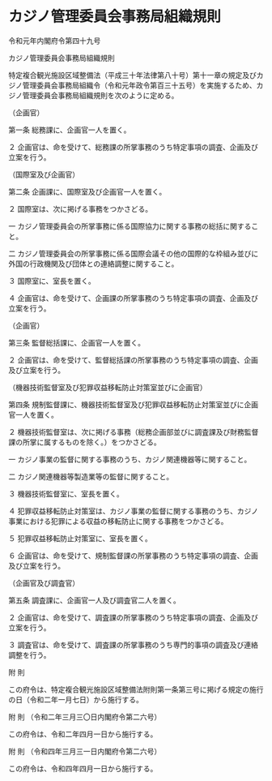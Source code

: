 # カジノ管理委員会事務局組織規則

令和元年内閣府令第四十九号

カジノ管理委員会事務局組織規則

特定複合観光施設区域整備法（平成三十年法律第八十号）第十一章の規定及びカジノ管理委員会事務局組織令（令和元年政令第百三十五号）を実施するため、カジノ管理委員会事務局組織規則を次のように定める。

（企画官）

第一条 総務課に、企画官一人を置く。

２ 企画官は、命を受けて、総務課の所掌事務のうち特定事項の調査、企画及び立案を行う。

（国際室及び企画官）

第二条 企画課に、国際室及び企画官一人を置く。

２ 国際室は、次に掲げる事務をつかさどる。

一 カジノ管理委員会の所掌事務に係る国際協力に関する事務の総括に関すること。

二 カジノ管理委員会の所掌事務に係る国際会議その他の国際的な枠組み並びに外国の行政機関及び団体との連絡調整に関すること。

３ 国際室に、室長を置く。

４ 企画官は、命を受けて、企画課の所掌事務のうち特定事項の調査、企画及び立案を行う。

（企画官）

第三条 監督総括課に、企画官一人を置く。

２ 企画官は、命を受けて、監督総括課の所掌事務のうち特定事項の調査、企画及び立案を行う。

（機器技術監督室及び犯罪収益移転防止対策室並びに企画官）

第四条 規制監督課に、機器技術監督室及び犯罪収益移転防止対策室並びに企画官一人を置く。

２ 機器技術監督室は、次に掲げる事務（総務企画部並びに調査課及び財務監督課の所掌に属するものを除く。）をつかさどる。

一 カジノ事業の監督に関する事務のうち、カジノ関連機器等に関すること。

二 カジノ関連機器等製造業等の監督に関すること。

３ 機器技術監督室に、室長を置く。

４ 犯罪収益移転防止対策室は、カジノ事業の監督に関する事務のうち、カジノ事業における犯罪による収益の移転防止に関する事務をつかさどる。

５ 犯罪収益移転防止対策室に、室長を置く。

６ 企画官は、命を受けて、規制監督課の所掌事務のうち特定事項の調査、企画及び立案を行う。

（企画官及び調査官）

第五条 調査課に、企画官一人及び調査官二人を置く。

２ 企画官は、命を受けて、調査課の所掌事務のうち特定事項の調査、企画及び立案を行う。

３ 調査官は、命を受けて、調査課の所掌事務のうち専門的事項の調査及び連絡調整を行う。

附 則

この府令は、特定複合観光施設区域整備法附則第一条第三号に掲げる規定の施行の日（令和二年一月七日）から施行する。

附 則 （令和二年三月三〇日内閣府令第二六号）

この府令は、令和二年四月一日から施行する。

附 則 （令和四年三月三一日内閣府令第二六号）

この府令は、令和四年四月一日から施行する。
